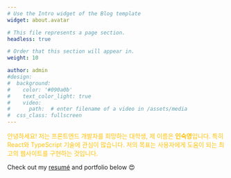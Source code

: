 ```yaml
---
# Use the Intro widget of the Blog template
widget: about.avatar

# This file represents a page section.
headless: true

# Order that this section will appear in.
weight: 10

author: admin
#design:
#  background:
#    color: '#090a0b'
#    text_color_light: true
#    video:
#      path:  # enter filename of a video in /assets/media
#  css_class: fullscreen
---
```


<p class="justify-text" style="color: #FFC107;">
안녕하세요! 저는 프론트엔드 개발자를 희망하는 대학생, 제 이름은 <strong>인숙영</strong>입니다. 특히 React와 TypeScript 기술에 관심이 많습니다. 저의 목표는 사용자에게 도움이 되는 최고의 웹사이트를 구현하는 것입니다.
</p>

Check out my [resumé](/about/) and portfolio below 😍
